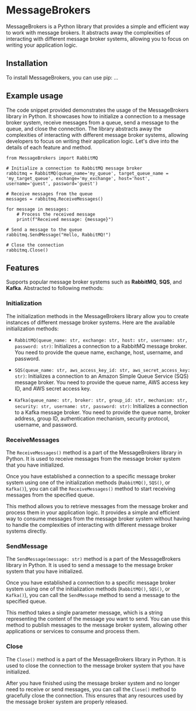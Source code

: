 # MessageBrokers

MessageBrokers is a Python library that provides a simple and efficient way to work with message brokers. It abstracts away the complexities of interacting with different message broker systems, allowing you to focus on writing your application logic.

## Installation
To install MessageBrokers, you can use pip:
...

## Example usage
The code snippet provided demonstrates the usage of the MessageBrokers library in Python. It showcases how to initialize a connection to a message broker system, receive messages from a queue, send a message to the queue, and close the connection. The library abstracts away the complexities of interacting with different message broker systems, allowing developers to focus on writing their application logic. Let's dive into the details of each feature and method.

```
from MessageBrokers import RabbitMQ

# Initialize a connection to RabbitMQ message broker
rabbitmq = RabbitMQ(queue_name='my_queue', target_queue_name = 'my_target_queue', exchange='my_exchange', host='host', username='guest', password='guest')

# Receive messages from the queue
messages = rabbitmq.ReceiveMessages()

for message in messages:
    # Process the received message
    print(f"Received message: {message}")

# Send a message to the queue
rabbitmq.SendMessage("Hello, RabbitMQ!")

# Close the connection
rabbitmq.Close()
```

## Features
Supports popular message broker systems such as **RabbitMQ**, **SQS**, and **Kafka**. Abstracted to following methods:

### Initialization
The initialization methods in the MessageBrokers library allow you to create instances of different message broker systems. Here are the available initialization methods:

- `RabbitMQ(queue_name: str, exchange: str, host: str, username: str, password: str)`:
 Initializes a connection to a RabbitMQ message broker. You need to provide the queue name, exchange, host, username, and password.

- `SQS(queue_name: str, aws_access_key_id: str, aws_secret_access_key: str)`:
 Initializes a connection to an Amazon Simple Queue Service (SQS) message broker. You need to provide the queue name, AWS access key ID, and AWS secret access key.

- `Kafka(queue_name: str, broker: str, group_id: str, mechanism: str, security: str, username: str, password: str)`: Initializes a connection to a Kafka message broker. You need to provide the queue name, broker address, group ID, authentication mechanism, security protocol, username, and password.

### ReceiveMessages
The `ReceiveMessages()` method is a part of the MessageBrokers library in Python. It is used to receive messages from the message broker system that you have initialized.

Once you have established a connection to a specific message broker system using one of the initialization methods (`RabbitMQ()`, `SQS()`, or `Kafka()`), you can call the `ReceiveMessages()` method to start receiving messages from the specified queue.

This method allows you to retrieve messages from the message broker and process them in your application logic. It provides a simple and efficient way to consume messages from the message broker system without having to handle the complexities of interacting with different message broker systems directly.


### SendMessage
The `SendMessage(message: str)` method is a part of the MessageBrokers library in Python. It is used to send a message to the message broker system that you have initialized.

Once you have established a connection to a specific message broker system using one of the initialization methods (`RabbitMQ()`, `SQS()`, or `Kafka()`), you can call the `SendMessage` method to send a message to the specified queue.

This method takes a single parameter message, which is a string representing the content of the message you want to send. You can use this method to publish messages to the message broker system, allowing other applications or services to consume and process them.

### Close
The `Close()` method is a part of the MessageBrokers library in Python. It is used to close the connection to the message broker system that you have initialized.

After you have finished using the message broker system and no longer need to receive or send messages, you can call the `Close()` method to gracefully close the connection. This ensures that any resources used by the message broker system are properly released.

